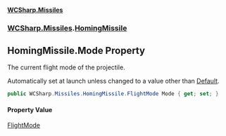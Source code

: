 #### [WCSharp\.Missiles](README.md 'README')
### [WCSharp\.Missiles](WCSharp.Missiles.md 'WCSharp\.Missiles').[HomingMissile](WCSharp.Missiles.HomingMissile.md 'WCSharp\.Missiles\.HomingMissile')

## HomingMissile\.Mode Property

The current flight mode of the projectile\.

Automatically set at launch unless changed to a value other than [Default](WCSharp.Missiles.HomingMissile.FlightMode.md#WCSharp.Missiles.HomingMissile.FlightMode.Default 'WCSharp\.Missiles\.HomingMissile\.FlightMode\.Default').

```csharp
public WCSharp.Missiles.HomingMissile.FlightMode Mode { get; set; }
```

#### Property Value
[FlightMode](WCSharp.Missiles.HomingMissile.FlightMode.md 'WCSharp\.Missiles\.HomingMissile\.FlightMode')